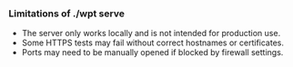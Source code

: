 ### Limitations of ./wpt serve

- The server only works locally and is not intended for production use.
- Some HTTPS tests may fail without correct hostnames or certificates.
- Ports may need to be manually opened if blocked by firewall settings.
